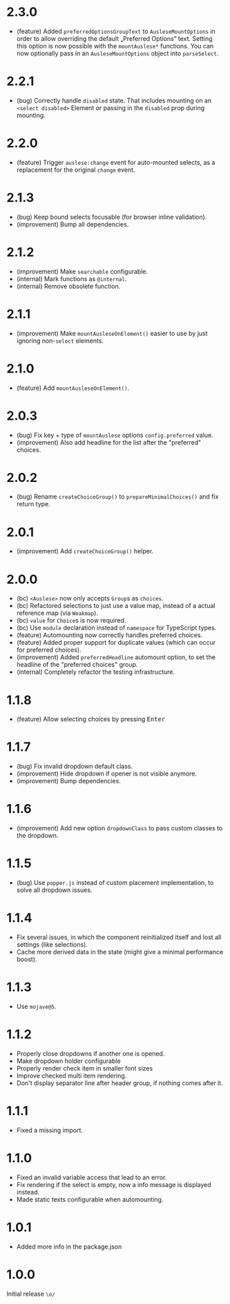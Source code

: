 2.3.0
=====

*   (feature) Added `preferredOptionsGroupText` to `AusleseMountOptions` in order to allow overriding the default „Preferred Options” text.
    Setting this option is now possible with the `mountAuslese*` functions.
    You can now optionally pass in an `AusleseMountOptions` object into `parseSelect`. 


2.2.1
=====

*   (bug) Correctly handle `disabled` state. That includes mounting on an `<select disabled>` Element or passing in the `disabled` prop during mounting.  


2.2.0
=====

*   (feature) Trigger `auslese:change` event for auto-mounted selects, as a replacement for the original `change` event.


2.1.3
=====

*   (bug) Keep bound selects focusable (for browser inline validation).
*   (improvement) Bump all dependencies.


2.1.2
=====

*   (improvement) Make `searchable` configurable.
*   (internal) Mark functions as `@internal`.
*   (internal) Remove obsolete function.


2.1.1
=====

*   (improvement) Make `mountAusleseOnElement()` easier to use by just ignoring non-`select` elements.


2.1.0
=====

*   (feature) Add `mountAusleseOnElement()`.


2.0.3
=====

*   (bug) Fix key + type of `mountAuslese` options `config.preferred` value.
*   (improvement) Also add headline for the list after the "preferred" choices. 


2.0.2
=====

*   (bug) Rename `createChoiceGroup()` to `prepareMinimalChoices()` and fix return type.


2.0.1
=====

*   (improvement) Add `createChoiceGroup()` helper.


2.0.0
=====

*   (bc) `<Auslese>` now only accepts `Group`s as `choices`.
*   (bc) Refactored selections to just use a value map, instead of a actual reference map (via `Weakmap`).
*   (bc) `value` for `Choice`s is now required.
*   (bc) Use `module` declaration instead of `namespace` for TypeScript types.
*   (feature) Automounting now correctly handles preferred choices.
*   (feature) Added proper support for duplicate values (which can occur for preferred choices).
*   (improvement) Added `preferredHeadline` automount option, to set the headline of the "preferred choices" group.
*   (internal) Completely refactor the testing infrastructure.



1.1.8
=====

*   (feature) Allow selecting choices by pressing <kbd>Enter</kbd>


1.1.7
=====

*   (bug) Fix invalid dropdown default class.
*   (improvement) Hide dropdown if opener is not visible anymore.
*   (improvement) Bump dependencies.


1.1.6
=====

*   (improvement) Add new option `dropdownClass` to pass custom classes to the dropdown.


1.1.5
=====

*   (bug) Use `popper.js` instead of custom placement implementation, to solve all dropdown issues.


1.1.4
=====

*   Fix several issues, in which the component reinitialized itself and lost all settings (like selections).
*   Cache more derived data in the state (might give a minimal performance boost). 


1.1.3
=====

*   Use `mojave@5`.


1.1.2
=====

*   Properly close dropdowns if another one is opened.
*   Make dropdown holder configurable
*   Properly render check item in smaller font sizes
*   Improve checked multi item rendering.
*   Don't display separator line after header group, if nothing comes after it.


1.1.1
=====

*   Fixed a missing import.


1.1.0
=====

*   Fixed an invalid variable access that lead to an error.
*   Fix rendering if the select is empty, now a info message is displayed instead.
*   Made static texts configurable when automounting.


1.0.1
=====

*   Added more info in the package.json


1.0.0
=====

Initial release `\o/`
